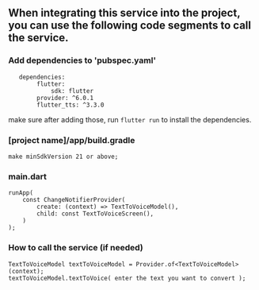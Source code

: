 ## When integrating this service into the project, you can use the following code segments to call the service.

### **Add dependencies to 'pubspec.yaml'**

       dependencies:
            flutter:
                sdk: flutter
            provider: ^6.0.1
            flutter_tts: ^3.3.0
make sure after adding those, run `flutter run` to install the dependencies.

### **[project name]/app/build.gradle**

    make minSdkVersion 21 or above;

### **main.dart**

    runApp(
        const ChangeNotifierProvider(
            create: (context) => TextToVoiceModel(),
            child: const TextToVoiceScreen(),
        )
    );

### **How to call the service**  (if needed)

    TextToVoiceModel textToVoiceModel = Provider.of<TextToVoiceModel>(context);
    textToVoiceModel.textToVoice( enter the text you want to convert );
